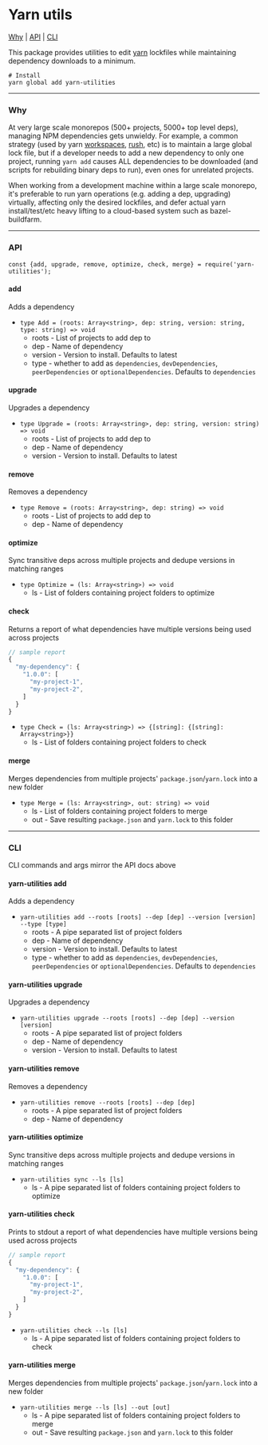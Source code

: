 # Yarn utils

[Why](#why) | [API](#api) | [CLI](#cli)

This package provides utilities to edit [yarn](https://yarnpkg.com/en/) lockfiles while maintaining dependency downloads to a minimum.

```
# Install
yarn global add yarn-utilities
```

---

### Why

At very large scale monorepos (500+ projects, 5000+ top level deps), managing NPM dependencies gets unwieldy. For example, a common strategy (used by yarn [workspaces](https://yarnpkg.com/lang/en/docs/workspaces/), [rush](https://rushjs.io/), etc) is to maintain a large global lock file, but if a developer needs to add a new dependency to only one project, running `yarn add` causes ALL dependencies to be downloaded (and scripts for rebuilding binary deps to run), even ones for unrelated projects.

When working from a development machine within a large scale monorepo, it's preferable to run yarn operations (e.g. adding a dep, upgrading) virtually, affecting only the desired lockfiles, and defer actual yarn install/test/etc heavy lifting to a cloud-based system such as bazel-buildfarm.

---

### API

```
const {add, upgrade, remove, optimize, check, merge} = require('yarn-utilities');
```

#### add

Adds a dependency

- `type Add = (roots: Array<string>, dep: string, version: string, type: string) => void`
  - roots - List of projects to add dep to
  - dep - Name of dependency
  - version - Version to install. Defaults to latest
  - type - whether to add as `dependencies`, `devDependencies`, `peerDependencies` or `optionalDependencies`. Defaults to `dependencies`

#### upgrade

Upgrades a dependency

- `type Upgrade = (roots: Array<string>, dep: string, version: string) => void`
  - roots - List of projects to add dep to
  - dep - Name of dependency
  - version - Version to install. Defaults to latest

#### remove

Removes a dependency

- `type Remove = (roots: Array<string>, dep: string) => void`
  - roots - List of projects to add dep to
  - dep - Name of dependency

#### optimize

Sync transitive deps across multiple projects and dedupe versions in matching ranges

- `type Optimize = (ls: Array<string>) => void`
  - ls - List of folders containing project folders to optimize

#### check

Returns a report of what dependencies have multiple versions being used across projects

```js
// sample report
{
  "my-dependency": {
    "1.0.0": [
      "my-project-1",
      "my-project-2",
    ]
  }
}
```

- `type Check = (ls: Array<string>) => {[string]: {[string]: Array<string>}}`
  - ls - List of folders containing project folders to check

#### merge

Merges dependencies from multiple projects' `package.json`/`yarn.lock` into a new folder

- `type Merge = (ls: Array<string>, out: string) => void`
  - ls - List of folders containing project folders to merge
  - out - Save resulting `package.json` and `yarn.lock` to this folder

---

### CLI

CLI commands and args mirror the API docs above

#### yarn-utilities add

Adds a dependency

- `yarn-utilities add --roots [roots] --dep [dep] --version [version] --type [type]`
  - roots - A pipe separated list of project folders
  - dep - Name of dependency
  - version - Version to install. Defaults to latest
  - type - whether to add as `dependencies`, `devDependencies`, `peerDependencies` or `optionalDependencies`. Defaults to `dependencies`

#### yarn-utilities upgrade

Upgrades a dependency

- `yarn-utilities upgrade --roots [roots] --dep [dep] --version [version]`
  - roots - A pipe separated list of project folders
  - dep - Name of dependency
  - version - Version to install. Defaults to latest

#### yarn-utilities remove

Removes a dependency

- `yarn-utilities remove --roots [roots] --dep [dep]`
  - roots - A pipe separated list of project folders
  - dep - Name of dependency

#### yarn-utilities optimize

Sync transitive deps across multiple projects and dedupe versions in matching ranges

- `yarn-utilities sync --ls [ls]`
  - ls - A pipe separated list of folders containing project folders to optimize

#### yarn-utilities check

Prints to stdout a report of what dependencies have multiple versions being used across projects

```js
// sample report
{
  "my-dependency": {
    "1.0.0": [
      "my-project-1",
      "my-project-2",
    ]
  }
}
```

- `yarn-utilities check --ls [ls]`
  - ls - A pipe separated list of folders containing project folders to check

#### yarn-utilities merge

Merges dependencies from multiple projects' `package.json`/`yarn.lock` into a new folder

- `yarn-utilities merge --ls [ls] --out [out]`
  - ls - A pipe separated list of folders containing project folders to merge
  - out - Save resulting `package.json` and `yarn.lock` to this folder
